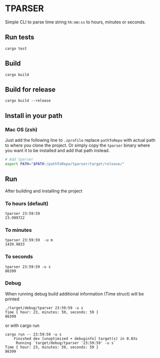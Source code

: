 # TPARSER
Simple CLI to parse time string `hh:mm:ss` to hours, minutes or seconds.

## Run tests
```shell
cargo test
```

## Build
```shell
cargo build
```

## Build for release
```shell
cargo build --release
```

## Install in your path

### Mac OS (zsh)

Just add the following line to `.zprofile` replace `pathToRepo` with actual path to where you clone the project. Or simply copy the `tparser` binary where you want it to be installed and add that path instead.

```bash
# Add tparser
export PATH="$PATH:/pathToRepo/tparser/target/release/"

```

## Run
After building and installing the project 

### To hours (default)
```shell
tparser 23:59:59 
23.999722
```

### To minutes 
```shell
tparser 23:59:59  -u m
1439.9833
```

### To seconds
```shell
tparser 23:59:59 -u s
86399
```
### Debug
When running debug build additional information (Time struct) will be printed

```shell
./target/debug/tparser 23:59:59 -u s            
Time { hour: 23, minutes: 59, seconds: 59 }
86399
```

or with cargo run

```shell
cargo run -- 23:59:59 -u s
    Finished dev [unoptimized + debuginfo] target(s) in 0.03s
     Running `target/debug/tparser '23:59:59' -u s`
Time { hour: 23, minutes: 59, seconds: 59 }
86399
```

